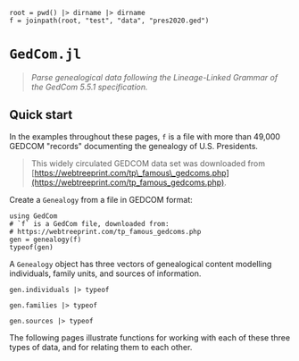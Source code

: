 ```@setup home
root = pwd() |> dirname |> dirname
f = joinpath(root, "test", "data", "pres2020.ged")
```

# `GedCom.jl`

> *Parse genealogical data following the Lineage-Linked Grammar of the GedCom 5.5.1 specification.*


## Quick start

In the examples throughout these pages, `f` is a file with more than 49,000 GEDCOM "records" documenting the genealogy of U.S. Presidents.

> This widely circulated GEDCOM data set was downloaded from [https://webtreeprint.com/tp\_famous\_gedcoms.php](https://webtreeprint.com/tp_famous_gedcoms.php).


Create a `Genealogy` from a file in GEDCOM format: 


```@example home
using GedCom
# `f` is a GedCom file, downloaded from:
# https://webtreeprint.com/tp_famous_gedcoms.php
gen = genealogy(f)
typeof(gen)
```


A `Genealogy` object has three vectors of genealogical content modelling individuals, family units, and sources of information.

```@example home
gen.individuals |> typeof
```


```@example home
gen.families |> typeof
```
```@example home
gen.sources |> typeof
```

The following pages illustrate functions for working with each of these three types of data, and for relating them to each other.

